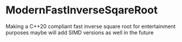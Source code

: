 # ModernFastInverseSqareRoot
Making a C++20 compliant fast inverse square root for entertainment purposes maybe will add SIMD versions as well in the future
